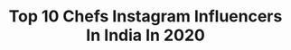 ---
title: Top 10 Chefs Instagram Influencers In India In 2020
description: >-
  Find top chefs Instagram influencers in India in 2020. Most popular hashtags: #indianfood #streetfood #yummy #dessert.
platform: Instagram
profiles:
  - username: "chefmanishmehrotra"
    fullname: >-
      Manish Mehrotra
    location: "India"
    followers: 31686
    engagement: 270
    commentsToLikes: 0.022232
    id: ck0w2k0icordm0i19wby883pa
    verified: false
    hashtags: "#mexicocity, #condenasttraveler, #worlds50bestrestaurants, #books"
  - username: "__miss_manu__"
    fullname: >-
      MrUDulA DiXiT
    location: "India"
    followers: 4654
    engagement: 1393
    commentsToLikes: 0.037572
    id: ck8wf4qztf4hv0j78cu1kcvmw
    verified: false
    hashtags: "#handwashchallenge, #doubleexposure, #jadsedardkomitao, #chupachupslollycraze"
  - username: "floydcardoz"
    fullname: >-
      Floyd Cardoz
    location: "India"
    followers: 31489
    engagement: 795
    commentsToLikes: 0.044538
    id: ck8taubh3t3a90j78cnw40v3a
    verified: false
    hashtags: "#floydsfood, #mumbai, #uglydelicious, #malai"
  - username: "echoinsta"
    fullname: >-
      Ekavali Khanna
    location: "India"
    followers: 20188
    engagement: 233
    commentsToLikes: 0.055561
    id: ck602ol4zib370i14af2llazz
    verified: true
    hashtags: "#selfcare, #healthforall, #lovelylight, #instadailyphoto"
  - username: "karishma_sakhrani"
    fullname: >-
      Karishma Sakhrani
    location: "India"
    followers: 93533
    engagement: 100
    commentsToLikes: 0.026511
    id: ck5cavvh8e8ta0i11z9eqcqsa
    verified: false
    hashtags: "#fashion, #greenstrides, #avocado, #equalpartnership"
  - username: "wompindiacooks"
    fullname: >-
      Bhoomika Vinay
    location: "India"
    followers: 2930
    engagement: 1449
    commentsToLikes: 0.134320
    id: ck5q2c6rhfafw0i11awieg6hu
    verified: false
    hashtags: "#dahipuri, #wompindiacooks, #homefood, #desifood"
  - username: "parthbajaj"
    fullname: >-
      Parth Bajaj
    location: "India"
    followers: 66632
    engagement: 618
    commentsToLikes: 0.024936
    id: ck138mcmngxpt0i19g5qfi4kj
    verified: true
    hashtags: "#recipe, #gharkakhana, #eating, #dimsum"
  - username: "hudson.plus.harper"
    fullname: >-
      Hudson + Harper
    location: "India"
    followers: 6337
    engagement: 987
    commentsToLikes: 0.044991
    id: ck0u0w3hxv0xn0i19310ga7xh
    verified: false
    hashtags: "#couristan, #stillseeing2020, #ad, #brooklinen"
  - username: "yummcrumbz"
    fullname: >-
      Vaishali Singh
    location: "India"
    followers: 9289
    engagement: 919
    commentsToLikes: 0.488741
    id: ck0w1hk0ljdrg0i19gkysji7b
    verified: false
    hashtags: "#meethiboondi, #chilled, #bdaycelebration, #savourymuffins"
  - username: "_r_i_t_z_z_y_"
    fullname: >-
      🐼The_foodie_panda🐼
    location: "India"
    followers: 2734
    engagement: 1102
    commentsToLikes: 0.208384
    id: ck14j3un3ihzv0i19og1f0l31
    verified: false
    hashtags: "#momos, #freshstart, #coldcoffee, #foodporn"
---
